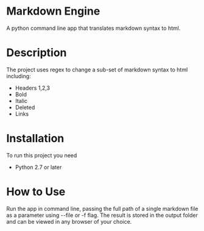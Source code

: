 # Markdown Engine
A python command line app that translates markdown syntax to html. 

# Description 
The project uses regex to change a sub-set of markdown syntax to html including:
- Headers 1,2,3
- Bold 
- Italic
- Deleted
- Links

# Installation
To run this project you need
- Python 2.7 or later
    
# How to Use
Run the app in command line, passing the full path of a single markdown file as a parameter using --file or -f flag. The result is stored in the output folder and can be viewed in any browser of your choice.
